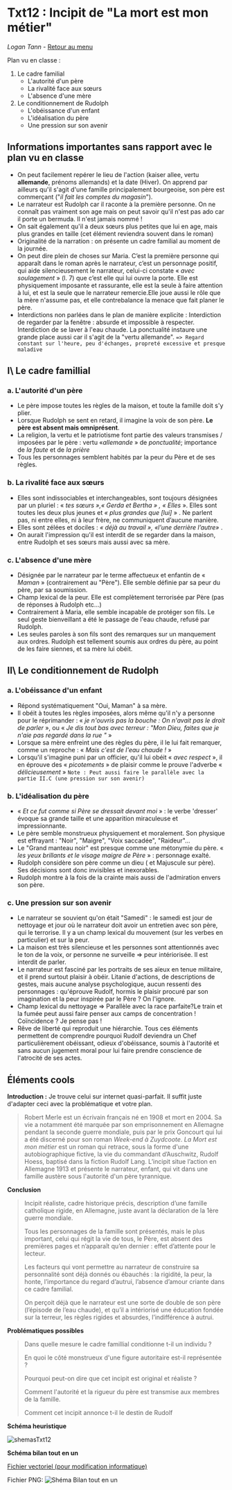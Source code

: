 # Txt12 : Incipit de "La mort est mon métier"

*Logan Tann* - [Retour au menu](../)



Plan vu en classe : 

1. Le cadre familial
   * L'autorité d'un père
   * La rivalité face aux sœurs
   * L'absence d'une mère
2. Le conditionnement de Rudolph
   * L'obéissance d'un enfant
   * L'idéalisation du père
   * Une pression sur son avenir

## Informations importantes sans rapport avec le plan vu en classe

* On peut facilement repérer le lieu de l'action (kaiser allee, vertu **allemande**, prénoms allemands) et la date (Hiver). On apprend par ailleurs qu'il s'agit d'une famille principalement bourgeoise, son père est commerçant ("*il fait les comptes du magasin*").
* Le narrateur est Rudolph car il raconte à la première personne. On ne connaît pas vraiment son age mais on peut savoir qu'il n'est pas ado car il porte un bermuda. Il n'est jamais nommé !
* On sait également qu'il a deux sœurs plus petites que lui en age, mais plus grandes en taille (cet élément reviendra souvent dans le roman)
* Originalité de la narration : on présente un cadre familial au moment de la journée.
* On peut dire plein de choses sur Maria. C’est la première personne qui apparaît dans le roman après le narrateur, c’est un personnage positif, qui aide silencieusement le narrateur, celui-ci constate « *avec soulagement* » (l. 7) que c’est elle qui lui ouvre la porte. Elle est physiquement imposante et rassurante, elle est la seule à faire attention à lui, et est la seule que le narrateur remercie.Elle joue aussi le rôle que la mère n'assume pas, et elle contrebalance la menace que fait planer le père.
* Interdictions non parlées dans le plan de manière explicite : Interdiction de regarder par la fenêtre : absurde et impossible à respecter. Interdiction de se laver à l'eau chaude. La ponctualité instaure une grande place aussi car il s'agit de la "vertu allemande". `=> Regard constant sur l'heure, peu d'échanges, propreté excessive et presque maladive`

## I\ Le cadre famillial

### a. L'autorité d'un père

* Le père impose toutes les règles de la maison, et toute la famille doit s'y plier.
* Lorsque Rudolph se sent en retard, il imagine la voix de son père. **Le père est absent mais omniprésent**.
* La religion, la vertu et le patriotisme font partie des valeurs transmises / imposées par le père : vertu «*allemande* » de *ponctualité*; importance de *la faute* et de *la prière*
* Tous les personnages semblent habités par la peur du Père et de ses règles.

### b. La rivalité face aux sœurs

* Elles sont indissociables et interchangeables, sont toujours désignées par un pluriel : « *tes sœurs »,« Gerda et Bertha » , « Elles* ». Elles sont toutes les deux plus jeunes et *« plus grandes que [lui]* » . Ne parlent pas, ni entre elles, ni à leur frère, ne communiquent d’aucune manière.
* Elles sont zélées et dociles : *« déjà au travail », «l’une derrière l’autre»* .
* On aurait l'impression qu'il est interdit de se regarder dans la maison, entre Rudolph et ses sœurs mais aussi avec sa mère.

### c. L'absence d'une mère

* Désignée par le narrateur par le terme affectueux et enfantin de « *Maman* » (contrairement au "Père"). Elle semble définie par sa peur du père, par sa soumission.
* Champ lexical de la peur. Elle est complètement terrorisée par Père (pas de réponses à Rudolph etc...)
* Contrairement à Maria, elle semble incapable de protéger son fils. Le seul geste bienveillant a été le passage de l'eau chaude, refusé par Rudolph.
* Les seules paroles à son fils sont des remarques sur un manquement aux ordres. Rudolph est tellement soumis aux ordres du père, au point de les faire siennes, et sa mère lui obéit.

## II\  Le conditionnement de Rudolph

### a. L'obéissance d'un enfant

* Répond systématiquement "Oui, Maman" à sa mère.
* Il obéit à toutes les règles imposées, alors même qu'il n'y a personne pour le réprimander : « *je n'ouvris pas la bouche : On n'avait pas le droit de parler* », ou « *Je dis tout bas avec terreur : "Mon Dieu, faites que je n'aie pas regardé dans la rue "* »
* Lorsque sa mère enfreint une des règles du père, il le lui fait remarquer, comme un reproche : « *Mais c'est de l'eau chaude !* » 
* Lorsqu'il s'imagine puni par un officier, qu'il lui obéit « *avec respect* », il en éprouve des « *picotements* » de plaisir comme le prouve l'adverbe « *délicieusement* » `Note : Peut aussi faire le parallèle avec la partie II.C (une pression sur son avenir)`

### b. L'idéalisation du père

* « *Et ce fut comme si Père se dressait devant moi* » : le verbe 'dresser' évoque sa grande taille et une apparition miraculeuse et impressionnante.
* Le père semble monstrueux physiquement et moralement. Son physique est effrayant : "Noir", "Maigre", "Voix saccadée", "Raideur"...
* Le "Grand manteau noir" est presque comme une métonymie du père. « *les yeux brillants et le visage maigre de Père* » : personnage exalté.
* Rudolph considère son père comme un dieu ( et Majuscule sur père). Ses décisions sont donc invisibles et inexorables.
* Rudolph montre à la fois de la crainte mais aussi de l'admiration envers son père.

### c. Une pression sur son avenir

* Le narrateur se souvient qu'on était "Samedi" : le samedi est jour de nettoyage et jour où le narrateur doit avoir un entretien avec son père, qui le terrorise. Il y a un champ lexical du mouvement (sur les verbes en particulier) et sur la peur.
* La maison est très silencieuse et les personnes sont attentionnés avec le ton de la voix, or personne ne surveille => peur intériorisée. Il est interdit de parler.
* Le narrateur est fasciné par les portraits de ses aïeux en tenue militaire, et il prend surtout plaisir à obéir. Litanie d'actions, de descriptions de gestes, mais aucune analyse psychologique, aucun ressenti des personnages : qu'éprouve Rudolf, hormis le plaisir procuré par son imagination et la peur inspirée par le Père ? On l'ignore.
* Champ lexical du nettoyage => Parallèle avec la race parfaite?Le train et la fumée peut aussi faire penser aux camps de concentration ! Coïncidence ? Je pense pas !
* Rêve de liberté qui reproduit une hiérarchie. Tous ces éléments permettent de comprendre pourquoi Rudolf deviendra un Chef particulièrement obéissant, odieux d'obéissance, soumis à l'autorité et sans aucun jugement moral pour lui faire prendre conscience de l'atrocité de ses actes.

## Éléments cools



__Introduction :__ Je trouve celui sur internet quasi-parfait. Il suffit juste d'adapter ceci avec la problématique et votre plan. 

>Robert Merle est un écrivain français né en 1908 et mort en 2004. Sa vie a notamment été marquée par son emprisonnement en Allemagne pendant la seconde guerre mondiale, puis par le prix Goncourt qui lui a été discerné pour son roman *Week-end à Zuydcoote*. *La Mort est mon métier* est un roman qui retrace, sous la forme d'une autobiographique fictive, la vie du commandant d’Auschwitz, Rudolf Hoess, baptisé dans la fiction Rudolf Lang. 
>L’incipit situe l’action en Allemagne 1913 et présente le narrateur, enfant, qui vit dans une famille austère sous l'autorité d'un père tyrannique.

__Conclusion__

> Incipit réaliste, cadre historique précis, description d’une famille catholique rigide, en Allemagne, juste avant la déclaration de la 1ère guerre mondiale.
>
> Tous les personnages de la famille sont présentés, mais le plus important, celui qui régit la vie de tous, le Père, est absent des premières pages et n’apparaît qu’en dernier : effet d’attente pour le lecteur.
>
> Les facteurs qui vont permettre au narrateur de construire sa personnalité sont déjà donnés ou ébauchés : la rigidité, la peur, la honte, l’importance du regard d’autrui, l’absence d’amour criante dans ce cadre familial.
>
> On perçoit déjà que le narrateur est une sorte de double de son père (l’épisode de l’eau chaude), et qu’il a intériorisé une éducation fondée sur la terreur, les règles rigides et absurdes, l’indifférence à autrui.

__Problématiques possibles__

> Dans quelle mesure le cadre famillial conditionne t-il un individu ?
>
> En quoi le côté monstrueux d'une figure autoritaire est-il représentée ?
>
> Pourquoi peut-on dire que cet incipit est original et réaliste ?
>
> Comment l'autorité et la rigueur du père est transmise aux membres de la famille.
>
> Comment cet incipit annonce t-il le destin de Rudolf

__Schéma heuristique__

![shemasTxt12](shemasTxt12.jpg)

__Schéma bilan tout en un__

[Fichier vectoriel (pour modification informatique)](txt12.svg)

Fichier PNG: 
![Shéma Bilan tout en un](txt12.png)